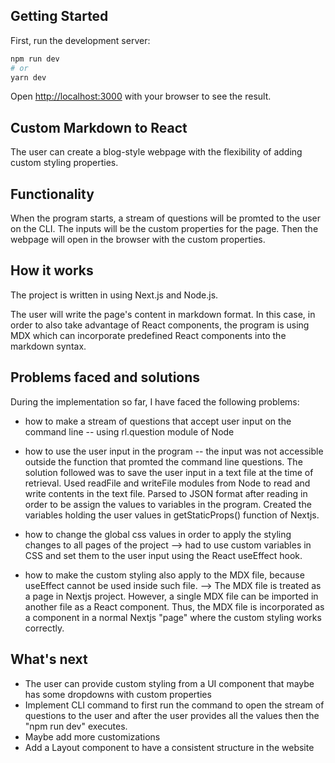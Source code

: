 ## Getting Started

First, run the development server:

```bash
npm run dev
# or
yarn dev
```

Open [http://localhost:3000](http://localhost:3000) with your browser to see the result.


## Custom Markdown to React

The user can create a blog-style webpage with the flexibility of adding custom styling properties.

## Functionality

When the program starts, a stream of questions will be promted to the user on the CLI. The inputs will be the custom properties for the page.
Then the webpage will open in the browser with the custom properties.

## How it works

The project is written in using Next.js and Node.js.

The user will write the page's content in markdown format. In this case, in order to also take advantage of React components, the program is using MDX which can incorporate predefined React components into the markdown syntax.

## Problems faced and solutions

During the implementation so far, I have faced the following problems:

- how to make a stream of questions that accept user input on the command line
-- using rl.question module of Node

- how to use the user input in the program
-- the input was not accessible outside the function that promted the command line questions. The solution followed was to save the user input in a text file at the time of retrieval. Used readFile and writeFile modules from Node to read and write contents in the text file. Parsed to JSON format after reading in order to be assign the values to variables in the program. Created the variables holding the user values in getStaticProps() function of Nextjs.

- how to change the global css values in order to apply the styling changes to all pages of the project
--> had to use custom variables in CSS and set them to the user input using the React useEffect hook.

- how to make the custom styling also apply to the MDX file, because useEffect cannot be used inside such file.
--> The MDX file is treated as a page in Nextjs project. However, a single MDX file can be imported in another file as a React component. Thus, the MDX file is incorporated as a component in a normal Nextjs "page" where the custom styling works correctly.

## What's next

 - The user can provide custom styling from a UI component that maybe has some dropdowns with custom properties
 - Implement CLI command to first run the command to open the stream of questions to the user and after the user provides all the values then the "npm run dev" executes.
 - Maybe add more customizations
 - Add a Layout component to have a consistent structure in the website




